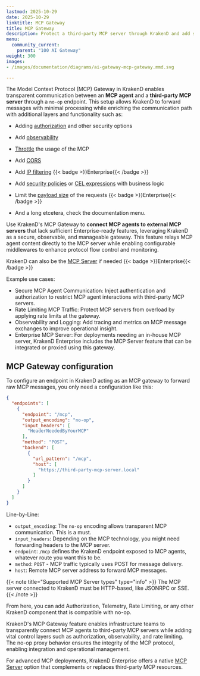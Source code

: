 ```yaml
---
lastmod: 2025-10-29
date: 2025-10-29
linktitle: MCP Gateway
title: MCP Gateway
description: Protect a third-party MCP server through KrakenD and add security, observability, and traffic management features.
menu:
  community_current:
    parent: "100 AI Gateway"
weight: 300
images:
- /images/documentation/diagrams/ai-gateway-mcp-gateway.mmd.svg

---
```

The Model Context Protocol (MCP) Gateway in KrakenD enables transparent communication between an **MCP agent** and a **third-party MCP server** through a `no-op` endpoint. This setup allows KrakenD to forward messages with minimal processing while enriching the communication path with additional layers and functionality such as:

- Adding [authorization](/docs/authorization/) and other security options
- Add [observability](/docs/telemetry/)
- [Throttle](/docs/throttling/) the usage of the MCP
- Add [CORS](/docs/service-settings/cors/)
- Add [IP filtering](/docs/enterprise/throttling/ipfilter/) {{< badge >}}Enterprise{{< /badge >}}
- Add [security policies](/docs/enterprise/security-policies/) or [CEL expressions](/docs/endpoints/common-expression-language-cel/) with business logic
- Limit the [payload size](/docs/enterprise/endpoints/maximum-request-size) of the requests {{< badge >}}Enterprise{{< /badge >}}

- And a long etcetera, check the documentation menu.

Use KrakenD's MCP Gateway to **connect MCP agents to external MCP servers** that lack sufficient Enterprise-ready features, leveraging KrakenD as a secure, observable, and manageable gateway. This feature relays MCP agent content directly to the MCP server while enabling configurable middlewares to enhance protocol flow control and monitoring.

KrakenD can also be the [MCP Server](/docs/enterprise/ai-gateway/mcp-server/) if needed {{< badge >}}Enterprise{{< /badge >}}

Example use cases:

- Secure MCP Agent Communication: Inject authentication and authorization to restrict MCP agent interactions with third-party MCP servers.
- Rate Limiting MCP Traffic: Protect MCP servers from overload by applying rate limits at the gateway.
- Observability and Logging: Add tracing and metrics on MCP message exchanges to improve operational insight.
- Enterprise MCP Server: For deployments needing an in-house MCP server, KrakenD Enterprise includes the MCP Server feature that can be integrated or proxied using this gateway.

## MCP Gateway configuration
To configure an endpoint in KrakenD acting as an MCP gateway to forward raw MCP messages, you only need a configuration like this:

```json
{
  "endpoints": [
    {
      "endpoint": "/mcp",
      "output_encoding": "no-op",
      "input_headers": [
        "HeaderNeededByYourMCP"
      ],
      "method": "POST",
      "backend": [
        {
          "url_pattern": "/mcp",
          "host": [
            "https://third-party-mcp-server.local"
          ]
        }
      ]
    }
  ]
}
```
Line-by-Line:

- `output_encoding`: The `no-op` encoding allows transparent MCP communication. This is a must.
- `input_headers`: Depending on the MCP technology, you might need forwarding headers to the MCP server.
- `endpoint`: `/mcp` defines the KrakenD endpoint exposed to MCP agents, whatever route you want this to be.
- `method`: `POST` - MCP traffic typically uses POST for message delivery.
- `host`: Remote MCP server address to forward MCP messages.

{{< note title="Supported MCP Server types" type="info" >}}
The MCP server connected to KrakenD must be HTTP-based, like JSONRPC or SSE.
{{< /note >}}


From here, you can add Authorization, Telemetry, Rate Limiting, or any other KrakenD component that is compatible with no-op.

KrakenD's MCP Gateway feature enables infrastructure teams to transparently connect MCP agents to third-party MCP servers while adding vital control layers such as authorization, observability, and rate limiting. The no-op proxy behavior ensures the integrity of the MCP protocol, enabling integration and operational management.

For advanced MCP deployments, KrakenD Enterprise offers a native [MCP Server](/docs/enterprise/ai-gateway/mcp-server/) option that complements or replaces third-party MCP resources.
